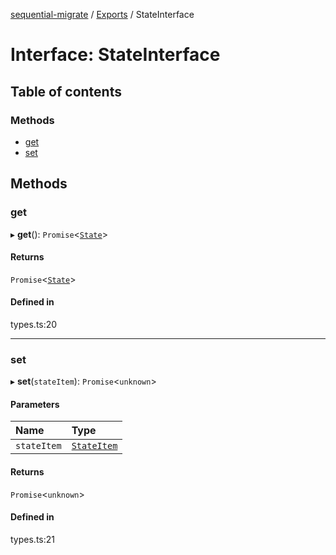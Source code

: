 [sequential-migrate](../README.md) / [Exports](../modules.md) / StateInterface

# Interface: StateInterface

## Table of contents

### Methods

- [get](StateInterface.md#get)
- [set](StateInterface.md#set)

## Methods

### get

▸ **get**(): `Promise`<[`State`](../modules.md#state)\>

#### Returns

`Promise`<[`State`](../modules.md#state)\>

#### Defined in

types.ts:20

___

### set

▸ **set**(`stateItem`): `Promise`<`unknown`\>

#### Parameters

| Name | Type |
| :------ | :------ |
| `stateItem` | [`StateItem`](StateItem.md) |

#### Returns

`Promise`<`unknown`\>

#### Defined in

types.ts:21
